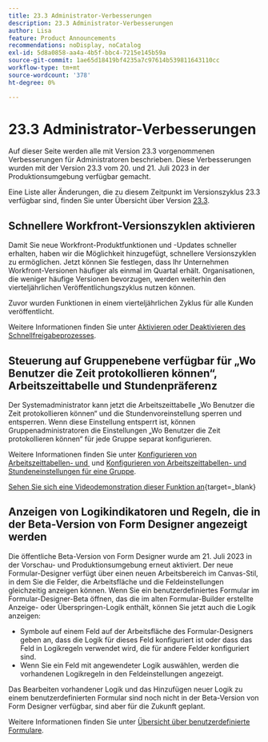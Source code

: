 ```yaml
---
title: 23.3 Administrator-Verbesserungen
description: 23.3 Administrator-Verbesserungen
author: Lisa
feature: Product Announcements
recommendations: noDisplay, noCatalog
exl-id: 5d8a0858-aa4a-4b5f-bbc4-7215e145b59a
source-git-commit: 1ae65d18419bf4235a7c97614b539811643110cc
workflow-type: tm+mt
source-wordcount: '378'
ht-degree: 0%

---
```


# 23.3 Administrator-Verbesserungen

Auf dieser Seite werden alle mit Version 23.3 vorgenommenen Verbesserungen für Administratoren beschrieben. Diese Verbesserungen wurden mit der Version 23.3 vom 20. und 21. Juli 2023 in der Produktionsumgebung verfügbar gemacht.

Eine Liste aller Änderungen, die zu diesem Zeitpunkt im Versionszyklus 23.3 verfügbar sind, finden Sie unter Übersicht über Version [23.3](/help/quicksilver/product-announcements/product-releases/23.3-release-activity/23-3-release-overview.md).

## Schnellere Workfront-Versionszyklen aktivieren

Damit Sie neue Workfront-Produktfunktionen und -Updates schneller erhalten, haben wir die Möglichkeit hinzugefügt, schnellere Versionszyklen zu ermöglichen. Jetzt können Sie festlegen, dass Ihr Unternehmen Workfront-Versionen häufiger als einmal im Quartal erhält. Organisationen, die weniger häufige Versionen bevorzugen, werden weiterhin den vierteljährlichen Veröffentlichungszyklus nutzen können.

Zuvor wurden Funktionen in einem vierteljährlichen Zyklus für alle Kunden veröffentlicht.

Weitere Informationen finden Sie unter [Aktivieren oder Deaktivieren des Schnellfreigabeprozesses](/help/quicksilver/administration-and-setup/set-up-workfront/configure-system-defaults/enable-fast-release-process.md).

## Steuerung auf Gruppenebene verfügbar für „Wo Benutzer die Zeit protokollieren können“, Arbeitszeittabelle und Stundenpräferenz

Der Systemadministrator kann jetzt die Arbeitszeittabelle „Wo Benutzer die Zeit protokollieren können“ und die Stundenvoreinstellung sperren und entsperren. Wenn diese Einstellung entsperrt ist, können Gruppenadministratoren die Einstellungen „Wo Benutzer die Zeit protokollieren können“ für jede Gruppe separat konfigurieren.

Weitere Informationen finden Sie unter [Konfigurieren von Arbeitszeittabellen- und &#x200B;](/help/quicksilver/administration-and-setup/set-up-workfront/configure-timesheets-schedules/timesheet-and-hour-preferences.md) und [Konfigurieren von Arbeitszeittabellen- und Stundeneinstellungen für eine Gruppe](/help/quicksilver/administration-and-setup/manage-groups/create-and-manage-groups/configure-timesheet-hour-preferences-group.md).

[Sehen Sie sich eine Videodemonstration dieser Funktion an](https://video.tv.adobe.com/v/3419111/){target=_blank}

## Anzeigen von Logikindikatoren und Regeln, die in der Beta-Version von Form Designer angezeigt werden

Die öffentliche Beta-Version von Form Designer wurde am 21. Juli 2023 in der Vorschau- und Produktionsumgebung erneut aktiviert. Der neue Formular-Designer verfügt über einen neuen Arbeitsbereich im Canvas-Stil, in dem Sie die Felder, die Arbeitsfläche und die Feldeinstellungen gleichzeitig anzeigen können.
Wenn Sie ein benutzerdefiniertes Formular im Formular-Designer-Beta öffnen, das die im alten Formular-Builder erstellte Anzeige- oder Überspringen-Logik enthält, können Sie jetzt auch die Logik anzeigen:

* Symbole auf einem Feld auf der Arbeitsfläche des Formular-Designers geben an, dass die Logik für dieses Feld konfiguriert ist oder dass das Feld in Logikregeln verwendet wird, die für andere Felder konfiguriert sind.
* Wenn Sie ein Feld mit angewendeter Logik auswählen, werden die vorhandenen Logikregeln in den Feldeinstellungen angezeigt.

Das Bearbeiten vorhandener Logik und das Hinzufügen neuer Logik zu einem benutzerdefinierten Formular sind noch nicht in der Beta-Version von Form Designer verfügbar, sind aber für die Zukunft geplant.

Weitere Informationen finden Sie unter [Übersicht über benutzerdefinierte Formulare](/help/quicksilver/administration-and-setup/customize-workfront/create-manage-custom-forms/custom-forms-overview.md).
